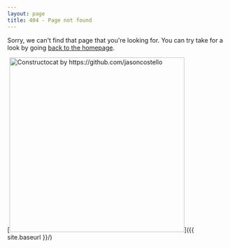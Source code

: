 ```yaml
---
layout: page
title: 404 - Page not found
---
```


Sorry, we can't find that page that you're looking for. You can try take for a look by going <a href="http://erikadonovan.com">back to the homepage</a>.

[<img src="{{ site.baseurl }}/images/404.jpg" alt="Constructocat by https://github.com/jasoncostello" style="width: 400px;"/>]({{ site.baseurl }}/)